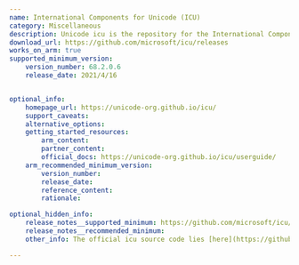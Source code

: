 ```yaml
---
name: International Components for Unicode (ICU)
category: Miscellaneous
description: Unicode icu is the repository for the International Components for Unicode.
download_url: https://github.com/microsoft/icu/releases
works_on_arm: true
supported_minimum_version:
    version_number: 68.2.0.6
    release_date: 2021/4/16


optional_info:
    homepage_url: https://unicode-org.github.io/icu/
    support_caveats:
    alternative_options:
    getting_started_resources:
        arm_content:
        partner_content:
        official_docs: https://unicode-org.github.io/icu/userguide/
    arm_recommended_minimum_version:
        version_number:
        release_date:
        reference_content:
        rationale:

optional_hidden_info:
    release_notes__supported_minimum: https://github.com/microsoft/icu/releases/tag/v68.2.0.6
    release_notes__recommended_minimum:
    other_info: The official icu source code lies [here](https://github.com/unicode-org/icu). However, it releases official artifacts for windows ARM64. Microsoft global foundation team has [forked official icu repo](https://github.com/microsoft/icu) and added support for Linux/ARM64 with prebuild releases starting from version 68.2.0.6 onwards.

---
```

